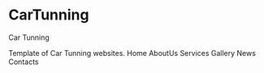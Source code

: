 # CarTunning
Car Tunning

Template of Car Tunning websites.
Home
AboutUs
Services
Gallery
News
Contacts
